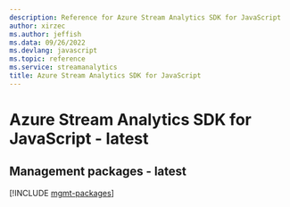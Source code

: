 ```yaml
---
description: Reference for Azure Stream Analytics SDK for JavaScript
author: xirzec
ms.author: jeffish
ms.data: 09/26/2022
ms.devlang: javascript
ms.topic: reference
ms.service: streamanalytics
title: Azure Stream Analytics SDK for JavaScript
---
```

# Azure Stream Analytics SDK for JavaScript - latest

## Management packages - latest
[!INCLUDE [mgmt-packages](stream-analytics-mgmt-index.md)]